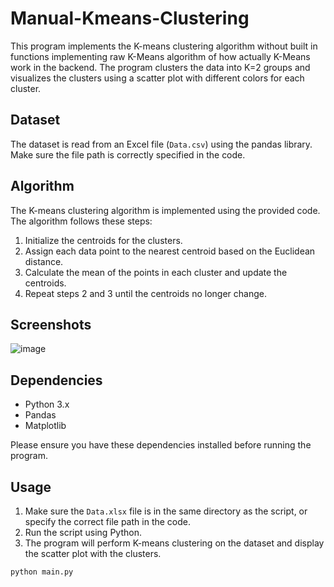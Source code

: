 # Manual-Kmeans-Clustering

This program implements the K-means clustering algorithm without built in functions implementing raw K-Means algorithm of how actually K-Means work in the backend. The program clusters the data into K=2 groups and visualizes the clusters using a scatter plot with different colors for each cluster.

## Dataset

The dataset is read from an Excel file (`Data.csv`) using the pandas library. Make sure the file path is correctly specified in the code.

## Algorithm

The K-means clustering algorithm is implemented using the provided code. The algorithm follows these steps:

1. Initialize the centroids for the clusters.
2. Assign each data point to the nearest centroid based on the Euclidean distance.
3. Calculate the mean of the points in each cluster and update the centroids.
4. Repeat steps 2 and 3 until the centroids no longer change.

## Screenshots

![image](https://github.com/SaadARazzaq/Manual-Kmeans-Clustering/assets/123338307/fa7b9fbc-b585-4298-9b8f-c5f38f982291)

## Dependencies

- Python 3.x
- Pandas
- Matplotlib

Please ensure you have these dependencies installed before running the program.

## Usage

1. Make sure the `Data.xlsx` file is in the same directory as the script, or specify the correct file path in the code.
2. Run the script using Python.
3. The program will perform K-means clustering on the dataset and display the scatter plot with the clusters.

```bash
python main.py
